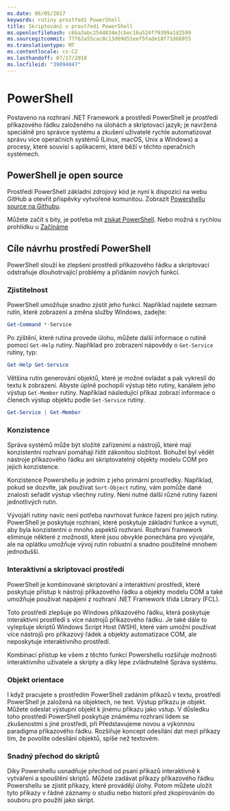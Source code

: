 ```yaml
---
ms.date: 06/05/2017
keywords: rutiny prostředí PowerShell
title: Skriptování v prostředí PowerShell
ms.openlocfilehash: c6ba3abc2544834e2cbec16a524f79399a1d2599
ms.sourcegitcommit: 77f62a55cac8c13d69d51eef5fade18f71d66955
ms.translationtype: MT
ms.contentlocale: cs-CZ
ms.lasthandoff: 07/17/2018
ms.locfileid: "39094047"
---
```

# <a name="powershell"></a>PowerShell

Postaveno na rozhraní .NET Framework a prostředí PowerShell je prostředí příkazového řádku založeného na úlohách a skriptovací jazyk; je navržená speciálně pro správce systému a zkušení uživatelé rychle automatizovat správu více operačních systémů (Linux, macOS, Unix a Windows) a procesy, které souvisí s aplikacemi, které běží v těchto operačních systémech.

## <a name="powershell-is-open-source"></a>PowerShell je open source

Prostředí PowerShell základní zdrojový kód je nyní k dispozici na webu GitHub a otevřít příspěvky vytvořené komunitou.
Zobrazit [Powershellu source na Githubu](https://github.com/powershell/powershell).

Můžete začít s bity, je potřeba mít [získat PowerShell](https://github.com/PowerShell/PowerShell#get-powershell).
Nebo možná s rychlou prohlídku u [Začínáme](https://github.com/PowerShell/PowerShell/blob/master/docs/learning-powershell)

## <a name="powershell-design-goals"></a>Cíle návrhu prostředí PowerShell
PowerShell slouží ke zlepšení prostředí příkazového řádku a skriptovací odstraňuje dlouhotrvající problémy a přidáním nových funkcí.

### <a name="discoverability"></a>Zjistitelnost
PowerShell umožňuje snadno zjistit jeho funkcí. Například najdete seznam rutin, které zobrazení a změna služby Windows, zadejte:

```powershell
Get-Command *-Service
```

Po zjištění, které rutina provede úlohu, můžete další informace o rutině pomocí `Get-Help` rutiny.
Například pro zobrazení nápovědy o `Get-Service` rutiny, typ:

```powershell
Get-Help Get-Service
```
Většina rutin generování objektů, které je možné ovládat a pak vykreslí do textu k zobrazení.
Abyste úplně pochopili výstup této rutiny, kanálem jeho výstup `Get-Member` rutiny.
Například následující příkaz zobrazí informace o členech výstup objektu podle `Get-Service` rutiny.

```powershell
Get-Service | Get-Member
```

### <a name="consistency"></a>Konzistence
Správa systémů může být složité zařízeními a nástrojů, které mají konzistentní rozhraní pomáhají řídit zákonitou složitost.
Bohužel byl vědět nástroje příkazového řádku ani skriptovatelný objekty modelu COM pro jejich konzistence.

Konzistence Powershellu je jedním z jeho primární prostředky.
Například, pokud se dozvíte, jak používat `Sort-Object` rutiny, vám pomůže dané znalosti seřadit výstup všechny rutiny.
Není nutné další různé rutiny řazení jednotlivých rutin.

Vývojáři rutiny navíc není potřeba navrhovat funkce řazení pro jejich rutiny.
PowerShell je poskytuje rozhraní, které poskytuje základní funkce a vynutí, aby byla konzistentní o mnoho aspektů rozhraní.
Rozhraní framework eliminuje některé z možností, které jsou obvykle ponechána pro vývojáře, ale na oplátku umožňuje vývoj rutin robustní a snadno použitelné mnohem jednodušší.

### <a name="interactive-and-scripting-environments"></a>Interaktivní a skriptovací prostředí
PowerShell je kombinované skriptování a interaktivní prostředí, které poskytuje přístup k nástroji příkazového řádku a objekty modelu COM a také umožňuje používat napájení z rozhraní .NET Framework třída Library (FCL).

Toto prostředí zlepšuje po Windows příkazového řádku, která poskytuje interaktivní prostředí s více nástrojů příkazového řádku.
Je také dále to vylepšuje skriptů Windows Script Host (WSH), které vám umožní používat více nástrojů pro příkazový řádek a objekty automatizace COM, ale neposkytuje interaktivního prostředí.

Kombinací přístup ke všem z těchto funkcí Powershellu rozšiřuje možnosti interaktivního uživatele a skripty a díky lépe zvládnutelné Správa systému.

### <a name="object-orientation"></a>Objekt orientace
I když pracujete s prostředím PowerShell zadáním příkazů v textu, prostředí PowerShell je založená na objektech, ne text.
Výstup příkazu je objekt.
Můžete odeslat výstupní objekt k jinému příkazu jako vstup.
V důsledku toho prostředí PowerShell poskytuje známému rozhraní lidem se zkušenostmi s jiné prostředí, při Představujeme novou a výkonnou paradigma příkazového řádku.
Rozšiřuje koncept odesílání dat mezi příkazy tím, že povolíte odesílání objektů, spíše než textovém.

### <a name="easy-transition-to-scripting"></a>Snadný přechod do skriptů
Díky Powershellu usnadňuje přechod od psaní příkazů interaktivně k vytváření a spouštění skriptů.
Můžete zadávat příkazy příkazového řádku Powershellu se zjistit příkazy, které provádějí úlohy.
Potom můžete uložit tyto příkazy v řádné záznamy o studiu nebo historii před zkopírováním do souboru pro použití jako skript.
